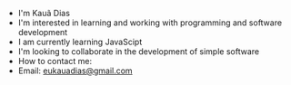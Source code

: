 - I'm Kauã Dias
- I'm interested in learning and working with programming and software development
- I am currently learning JavaScipt
- I'm looking to collaborate in the development of simple software
- How to contact me:
- Email: eukauadias@gmail.com
